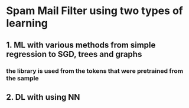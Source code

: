 # Spam Mail Filter using two types of learning 

## 1. ML with various methods from simple regression to SGD, trees and graphs

###     the library is used from the tokens that were pretrained from the sample

## 2. DL with using NN 

